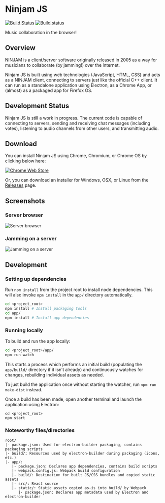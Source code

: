 # Ninjam JS

[![Build Status](https://travis-ci.org/BHSPitMonkey/ninjam-js.svg?branch=master)](https://travis-ci.org/BHSPitMonkey/ninjam-js)
[![Build status](https://ci.appveyor.com/api/projects/status/u8ma65i94r0pu2hh?svg=true)](https://ci.appveyor.com/project/BHSPitMonkey/ninjam-js)

Music collaboration in the browser!

## Overview

NINJAM is a client/server software originally released in 2005 as a way for
musicians to collaborate (by jamming!) over the Internet.

Ninjam JS is built using web technologies (JavaScript, HTML, CSS) and acts as a
NINJAM client, connecting to servers just like the official C++ client. It can
run as a standalone application using Electron, as a Chrome App, or (almost)
as a packaged app for Firefox OS.

## Development Status

Ninjam JS is still a work in progress. The current code is capable of
connecting to servers, sending and receiving chat messages (including votes),
listening to audio channels from other users, and transmitting audio.

## Download

You can install Ninjam JS using Chrome, Chromium, or Chrome OS by clicking below here:

[![Chrome Web Store](https://developer.chrome.com/webstore/images/ChromeWebStore_Badge_v2_206x58.png)](https://chrome.google.com/webstore/detail/ninjam-js/hgcicpalplclhnoephgjpmoknnnmdfje)

Or, you can download an installer for Windows, OSX, or Linux from the [Releases](https://github.com/BHSPitMonkey/ninjam-js/releases) page.

## Screenshots

### Server browser

![Server browser](https://raw.github.com/wiki/BHSPitMonkey/ninjam-js/screenshots/servers.png)

### Jamming on a server

![Jamming on a server](https://raw.github.com/wiki/BHSPitMonkey/ninjam-js/screenshots/jam.png)

## Development

### Setting up dependencies

Run `npm install` from the project root to install node dependencies. This will
also invoke `npm install` in the `app/` directory automatically.

```bash
cd <project_root>
npm install # Install packaging tools
cd app/
npm install # Install app dependencies
```

### Running locally

To build and run the app locally:

```bash
cd <project_root>/app/
npm run watch
```

This starts a process which performs an initial build (populating the `app/build/`
directory if it isn't already) and continuously watches for changes, rebuilding
individual assets as needed.

To just build the application once without starting the watcher, run `npm run make-dist` instead.

Once a build has been made, open another terminal and launch the application using Electron:

```
cd <project_root>
npm start
```

### Noteworthy files/directories

    root/
    |- package.json: Used for electron-builder packaging, contains packaging scripts
    |- build/: Resources used by electron-builder during packaging (icons, etc.)
    |- app/:
       |- package.json: Declares app dependencies, contains build scripts
       |- webpack.config.js: Webpack build configuration
       |- build/: Destination for built JS/CSS bundles and copied static assets
       |- src/: React source
       |- static/: Static assets copied as-is into build/ by Webpack
          |- package.json: Declares app metadata used by Electron and electron-builder

